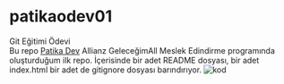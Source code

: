 # patikaodev01
Git Eğitimi Ödevi  
Bu repo [Patika Dev](https://www.patika.dev/) Allianz GeleceğimAll Meslek Edindirme programında oluşturduğum ilk repo. İçerisinde bir adet README dosyası, bir adet index.html bir adet de gitignore dosyası barındırıyor.
![kod](https://patika-cohorts-prod.s3-eu-central-1.amazonaws.com/editor/W4RYGBDFmCDT3Tqw7/7EpDNhWPwepokCviG-image.png) 

